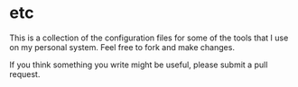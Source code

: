 # etc
This is a collection of the configuration files for some of the tools that I use on my personal system.
Feel free to fork and make changes.

If you think something you write might be useful, please submit a pull request.

